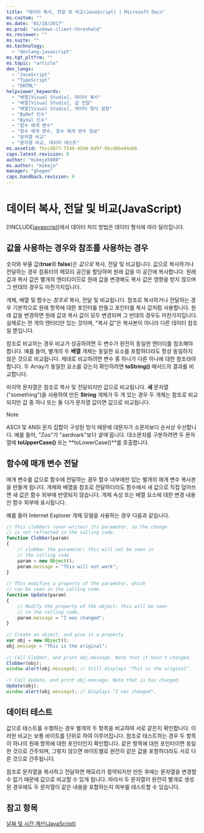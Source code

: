 ```yaml
---
title: "데이터 복사, 전달 및 비교(JavaScript) | Microsoft Docs"
ms.custom: ""
ms.date: "01/18/2017"
ms.prod: "windows-client-threshold"
ms.reviewer: ""
ms.suite: ""
ms.technology: 
  - "devlang-javascript"
ms.tgt_pltfrm: ""
ms.topic: "article"
dev_langs: 
  - "JavaScript"
  - "TypeScript"
  - "DHTML"
helpviewer_keywords: 
  - "배열[Visual Studio], 데이터 복사"
  - "배열[Visual Studio], 값 전달"
  - "배열[Visual Studio], 데이터 형식 설정"
  - "ByRef 인수"
  - "ByVal 인수"
  - "함수 매개 변수"
  - "함수 매개 변수, 함수 매개 변수 정보"
  - "문자열 비교"
  - "문자열 비교, 데이터 테스트"
ms.assetid: fbccd877-7249-45d4-bd9f-6bcd8ba94a6b
caps.latest.revision: 9
author: "mikejo5000"
ms.author: "mikejo"
manager: "ghogen"
caps.handback.revision: 9
---
```

# 데이터 복사, 전달 및 비교(JavaScript)
[!INCLUDE[javascript](../../javascript/includes/javascript-md.md)]에서 데이터 처리 방법은 데이터 형식에 따라 달라집니다.  
  
## 값을 사용하는 경우와 참조를 사용하는 경우  
 숫자와 부울 값\(**true**와 **false**\)은 *값으로* 복사, 전달 및 비교됩니다.  값으로 복사하거나 전달하는 경우 컴퓨터의 메모리 공간을 할당하며 원래 값을 이 공간에 복사합니다.  원래 값과 복사 값은 별개의 엔터티이므로 원래 값을 변경해도 복사 값은 영향을 받지 않으며 그 반대의 경우도 마찬가지입니다.  
  
 개체, 배열 및 함수는 *참조로* 복사, 전달 및 비교됩니다.  참조로 복사하거나 전달하는 경우 기본적으로 원래 항목에 대한 포인터를 만들고 포인터를 복사 값처럼 사용합니다.  원래 값을 변경하면 원래 값과 복사 값이 모두 변경되며 그 반대의 경우도 마찬가지입니다.  실제로는 한 개의 엔터티만 있는 것이며, "복사 값"은 복사본이 아니라 다른 데이터 참조일 뿐입니다.  
  
 참조로 비교하는 경우 비교가 성공하려면 두 변수가 완전히 동일한 엔터티를 참조해야 합니다.  예를 들어, 별개의 두 **배열** 개체는 동일한 요소를 포함하더라도 항상 동일하지 않은 것으로 비교됩니다.  제대로 비교하려면 변수 중 하나가 다른 하나에 대한 참조라야 합니다.  두 Array가 동일한 요소를 갖는지 확인하려면 **toString\(\)** 메서드의 결과를 비교합니다.  
  
 마지막 문자열은 참조로 복사 및 전달되지만 값으로 비교됩니다.  **새** 문자열\("something"\)을 사용하여 만든 **String** 개체가 두 개 있는 경우 두 개체는 참조로 비교되지만 값 중 하나 또는 둘 다가 문자열 값이면 값으로 비교됩니다.  
  
> [!NOTE]
>  ASCII 및 ANSI 문자 집합이 구성된 방식 때문에 대문자가 소문자보다 순서상 우선합니다.  예를 들어, "Zoo"가 "aardvark"보다 *앞에* 옵니다. 대소문자를 구분하려면 두 문자열에 **toUpperCase\(\)** 또는 **toLowerCase\(\)**를 호출합니다.  
  
## 함수에 매개 변수 전달  
 매개 변수를 값으로 함수에 전달하는 경우 함수 내부에만 있는 별개의 매개 변수 복사본을 만들게 됩니다.  개체와 배열을 참조로 전달하더라도 함수에서 새 값으로 직접 덮어쓰면 새 값은 함수 외부에 반영되지 않습니다.  개체 속성 또는 배열 요소에 대한 변경 내용만 함수 외부에 표시됩니다.  
  
 예를 들어 Internet Explorer 개체 모델을 사용하는 경우 다음과 같습니다.  
  
```javascript  
// This clobbers (over-writes) its parameter, so the change  
// is not reflected in the calling code.  
function Clobber(param)   
{  
    // clobber the parameter; this will not be seen in   
    // the calling code  
    param = new Object();  
    param.message = "This will not work";  
}  
  
// This modifies a property of the parameter, which  
// can be seen in the calling code.  
function Update(param)  
{  
    // Modify the property of the object; this will be seen  
    // in the calling code.  
    param.message = "I was changed";  
}  
  
// Create an object, and give it a property.  
var obj = new Object();  
obj.message = "This is the original";  
  
// Call Clobber, and print obj.message. Note that it hasn't changed.  
Clobber(obj);  
window.alert(obj.message); // Still displays "This is the original".  
  
// Call Update, and print obj.message. Note that is has changed.  
Update(obj);  
window.alert(obj.message); // Displays "I was changed".  
```  
  
## 데이터 테스트  
 값으로 테스트를 수행하는 경우 별개의 두 항목을 비교하여 서로 같은지 확인합니다.  이러한 비교는 보통 바이트를 단위로 하여 이루어집니다.  참조로 테스트하는 경우 두 항목이 하나의 원래 항목에 대한 포인터인지 확인합니다.  같은 항목에 대한 포인터이면 동일한 것으로 간주되며, 그렇지 않으면 바이트별로 완전히 같은 값을 포함하더라도 서로 다른 것으로 간주됩니다.  
  
 참조로 문자열을 복사하고 전달하면 메모리가 절약되지만 만든 후에는 문자열을 변경할 수 없기 때문에 값으로 비교할 수 있게 됩니다.  따라서 두 문자열이 완전히 별개로 생성된 경우에도 두 문자열이 같은 내용을 포함하는지 여부를 테스트할 수 있습니다.  
  
## 참고 항목  
 [날짜 및 시간 계산\(JavaScript\)](../../javascript/calculating-dates-and-times-javascript.md)